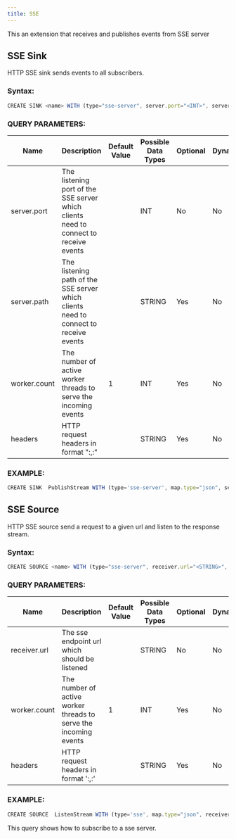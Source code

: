 ```yaml
---
title: SSE
---
```


This an extension that receives and publishes events from SSE server


## SSE Sink

HTTP SSE sink sends events to all subscribers.

### Syntax:

```js
CREATE SINK <name> WITH (type="sse-server", server.port="<INT>", server.path="<STRING>", worker.count="<INT>", headers="<STRING>");
```

### QUERY PARAMETERS:

| Name         | Description |	Default Value |	Possible Data Types	| Optional | Dynamic |
|--------------|-------------|----------------|---------------------| -------- |---------|
| server.port  | The listening port of the SSE server which clients need to connect to receive events | | INT	| No | No |
| server.path  | The listening path of the SSE server which clients need to connect to receive events | | STRING | Yes | No |
| worker.count | The number of active worker threads to serve the incoming events                     | 1 | INT | Yes | No |
| headers      | HTTP request headers in format "<key>:<value>,<key>:<value>" | | STRING | Yes | No |



### EXAMPLE:

```js
CREATE SINK  PublishStream WITH (type='sse-server', map.type="json", server.port='8020', server.path='testsse') (param1 string);
```




## SSE Source

HTTP SSE source send a request to a given url and listen to the response stream.


### Syntax:

```js
CREATE SOURCE <name> WITH (type="sse-server", receiver.url="<STRING>", worker.count="<INT>", headers="<STRING>");
```

### QUERY PARAMETERS:

| Name          | Description |	Default Value |	Possible Data Types	| Optional | Dynamic |
|---------------|-------------|----------------|---------------------| -------- |---------|
| receiver.url  | The sse endpoint url which should be listened | | STRING	| No | No |
| worker.count  | The number of active worker threads to serve the incoming events                     | 1 | INT | Yes | No |
| headers       | HTTP request headers in format '<key>:<value>,<key>:<value>' | | STRING | Yes | No |


### EXAMPLE:

```js
CREATE SOURCE  ListenStream WITH (type='sse', map.type="json", receiver.url='http://localhost:8020/testsse') (param1 string);
```

This query shows how to subscribe to a sse server. 